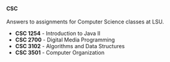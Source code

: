#### CSC

Answers to assignments for Computer Science classes at LSU.

- **CSC 1254** - Introduction to Java II
- **CSC 2700** - Digital Media Programming
- **CSC 3102** - Algorithms and Data Structures
- **CSC 3501** - Computer Organization
